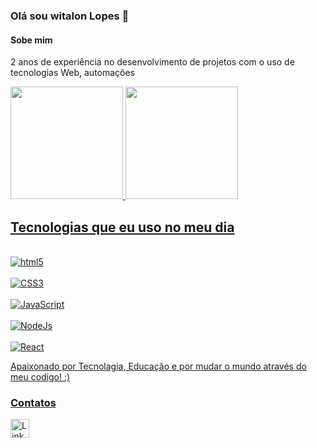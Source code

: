 ### Olá sou witalon Lopes 👋

#### Sobe mim
2 anos de experiência no desenvolvimento de projetos com o uso de tecnologias Web, automações

<div>
   <a href="https://github.com/devemdobro">
   <img height="180em" src="https://github-readme-stats.vercel.app/api?username=WitalonLopes&show_icons=true&theme=tokyonight&include_all_commits=true&count_private=true"/>
   <img height="180em" src="https://github-readme-stats.vercel.app/api/top-langs/?username=WitalonLopes&layout=compact&langs_count=6&theme=tokyonight"/>
</div>

## Tecnologias que eu uso no meu dia
<div style="display: inline_block"> <br/>
  <img aling="center" alt="html5" src="https://img.shields.io/badge/HTML5-E34F26?style=for-the-badge&logo=html5&logoColor=white" />
</div>
<div style="display: inline_block"> <br/>
  <img aling="center" alt="CSS3" src="https://img.shields.io/badge/CSS3-1572B6?style=for-the-badge&logo=css3&logoColor=white" />
</div>
<div style="display: inline_block"> <br/>
  <img aling="center" alt="JavaScript" src="https://img.shields.io/badge/JavaScript-F7DF1E?style=for-the-badge&logo=javascript&logoColor=black" />
</div>
<div style="display: inline_block"> <br/>
  <img aling="center" alt="NodeJs" src="https://img.shields.io/badge/Node.js-43853D?style=for-the-badge&logo=node.js&logoColor=white" />
</div>
<div style="display: inline_block"> <br/>
  <img aling="center" alt="React" src="https://img.shields.io/badge/React-20232A?style=for-the-badge&logo=react&logoColor=61DAFB" />
</div>

Apaixonado por Tecnolagia, Educação e por mudar o mundo através do meu codigo! :)

### Contatos

[<img src='https://img.shields.io/badge/LinkedIn-0077B5?style=for-the-badge&logo=linkedin&logoColor=white' alt='Linkedin' height='30'>](https://www.linkedin.com/in/witalon-teixeira-lopes/)
